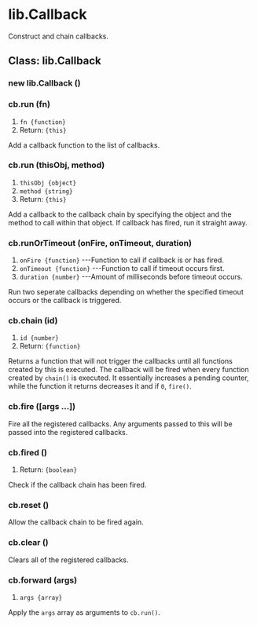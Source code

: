 # lib.Callback

Construct and chain callbacks.

## Class: lib.Callback

### new lib.Callback ()

### cb.run (fn)
1. `fn {function}`
2. Return: `{this}`

Add a callback function to the list of callbacks.

### cb.run (thisObj, method)
1. `thisObj {object}` 
2. `method {string}`
3. Return: `{this}`

Add a callback to the callback chain by specifying the
object and the method to call within that object. If
callback has fired, run it straight away.
	
### cb.runOrTimeout (onFire, onTimeout, duration)
1. `onFire {function}` ---Function to call if callback is or has fired.
2. `onTimeout {function}` ---Function to call if timeout occurs first.
3. `duration {number}` ---Amount of milliseconds before timeout occurs.

Run two seperate callbacks depending on whether the specified timeout occurs or the callback is triggered.

### cb.chain (id)
1. `id {number}`
2. Return: `{function}`

Returns a function that will not trigger the callbacks until all functions created by this is executed. The callback will be fired when every function created by `chain()` is executed. It essentially increases a pending counter, while the function it returns decreases it and if `0`, `fire()`.

### cb.fire ([args ...])

Fire all the registered callbacks. Any arguments passed to this will be passed into the registered callbacks.

### cb.fired ()
1.	Return: `{boolean}`

Check if the callback chain has been fired.

### cb.reset ()

Allow the callback chain to be fired again.

### cb.clear ()

Clears all of the registered callbacks.

### cb.forward (args)
1. `args {array}`

Apply the `args` array as arguments to `cb.run()`.
